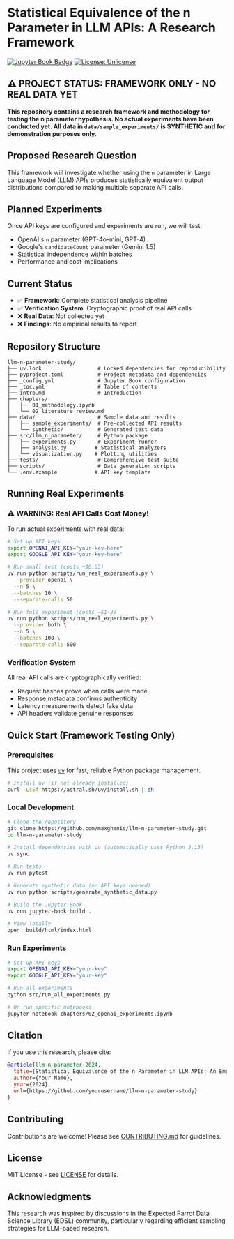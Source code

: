 # Statistical Equivalence of the n Parameter in LLM APIs: A Research Framework

[![Jupyter Book Badge](https://jupyterbook.org/badge.svg)](https://maxghenis.github.io/llm-n-parameter-study)
[![License: Unlicense](https://img.shields.io/badge/license-Unlicense-blue.svg)](http://unlicense.org/)

## ⚠️ PROJECT STATUS: FRAMEWORK ONLY - NO REAL DATA YET

**This repository contains a research framework and methodology for testing the n parameter hypothesis. No actual experiments have been conducted yet. All data in `data/sample_experiments/` is SYNTHETIC and for demonstration purposes only.**

## Proposed Research Question

This framework will investigate whether using the `n` parameter in Large Language Model (LLM) APIs produces statistically equivalent output distributions compared to making multiple separate API calls. 

## Planned Experiments

Once API keys are configured and experiments are run, we will test:
- OpenAI's `n` parameter (GPT-4o-mini, GPT-4)
- Google's `candidateCount` parameter (Gemini 1.5)
- Statistical independence within batches
- Performance and cost implications

## Current Status

- ✅ **Framework**: Complete statistical analysis pipeline
- ✅ **Verification System**: Cryptographic proof of real API calls
- ❌ **Real Data**: Not collected yet
- ❌ **Findings**: No empirical results to report

## Repository Structure

```
llm-n-parameter-study/
├── uv.lock                  # Locked dependencies for reproducibility
├── pyproject.toml           # Project metadata and dependencies
├── _config.yml              # Jupyter Book configuration
├── _toc.yml                 # Table of contents
├── intro.md                 # Introduction
├── chapters/
│   ├── 01_methodology.ipynb
│   └── 02_literature_review.md
├── data/                    # Sample data and results
│   ├── sample_experiments/  # Pre-collected API results
│   └── synthetic/           # Generated test data
├── src/llm_n_parameter/     # Python package
│   ├── experiments.py       # Experiment runner
│   ├── analysis.py         # Statistical analyzers
│   └── visualization.py    # Plotting utilities
├── tests/                   # Comprehensive test suite
├── scripts/                 # Data generation scripts
└── .env.example            # API key template
```

## Running Real Experiments

### ⚠️ WARNING: Real API Calls Cost Money!

To run actual experiments with real data:

```bash
# Set up API keys
export OPENAI_API_KEY="your-key-here"
export GOOGLE_API_KEY="your-key-here"

# Run small test (costs ~$0.05)
uv run python scripts/run_real_experiments.py \
  --provider openai \
  --n 5 \
  --batches 10 \
  --separate-calls 50

# Run full experiment (costs ~$1-2)
uv run python scripts/run_real_experiments.py \
  --provider both \
  --n 5 \
  --batches 100 \
  --separate-calls 500
```

### Verification System

All real API calls are cryptographically verified:
- Request hashes prove when calls were made
- Response metadata confirms authenticity
- Latency measurements detect fake data
- API headers validate genuine responses

## Quick Start (Framework Testing Only)

### Prerequisites

This project uses [`uv`](https://github.com/astral-sh/uv) for fast, reliable Python package management.

```bash
# Install uv (if not already installed)
curl -LsSf https://astral.sh/uv/install.sh | sh
```

### Local Development

```bash
# Clone the repository
git clone https://github.com/maxghenis/llm-n-parameter-study.git
cd llm-n-parameter-study

# Install dependencies with uv (automatically uses Python 3.13)
uv sync

# Run tests
uv run pytest

# Generate synthetic data (no API keys needed)
uv run python scripts/generate_synthetic_data.py

# Build the Jupyter Book
uv run jupyter-book build .

# View locally
open _build/html/index.html
```

### Run Experiments

```bash
# Set up API keys
export OPENAI_API_KEY="your-key"
export GOOGLE_API_KEY="your-key"

# Run all experiments
python src/run_all_experiments.py

# Or run specific notebooks
jupyter notebook chapters/02_openai_experiments.ipynb
```

## Citation

If you use this research, please cite:

```bibtex
@article{llm-n-parameter-2024,
  title={Statistical Equivalence of the n Parameter in LLM APIs: An Empirical Study},
  author={Your Name},
  year={2024},
  url={https://github.com/yourusername/llm-n-parameter-study}
}
```

## Contributing

Contributions are welcome! Please see [CONTRIBUTING.md](CONTRIBUTING.md) for guidelines.

## License

MIT License - see [LICENSE](LICENSE) for details.

## Acknowledgments

This research was inspired by discussions in the Expected Parrot Data Science Library (EDSL) community, particularly regarding efficient sampling strategies for LLM-based research.